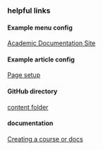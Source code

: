 ### helpful links
#### Example menu config
[Academic Documentation Site](https://github.com/sourcethemes/academic-www/blob/master/config/_default/menus.toml)

#### Example article config
[Page setup](https://github.com/sourcethemes/academic-www/blob/master/content/en/docs/get-started.md)

#### GitHub directory
[content folder](https://github.com/sourcethemes/academic-www/tree/master/content/en/docs)

#### documentation
[Creating a course or docs](https://sourcethemes.com/academic/docs/managing-content/#create-a-course-or-documentation)

